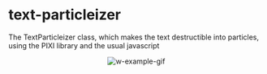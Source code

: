 # text-particleizer
The TextParticleizer class, which makes the text destructible into particles, using the PIXI library and the usual javascript

<p align="center">
  <img src="https://user-images.githubusercontent.com/53710487/229506306-96498205-b1a6-4ef1-a3cf-73b0d127f309.gif" alt="w-example-gif" />
</p>
